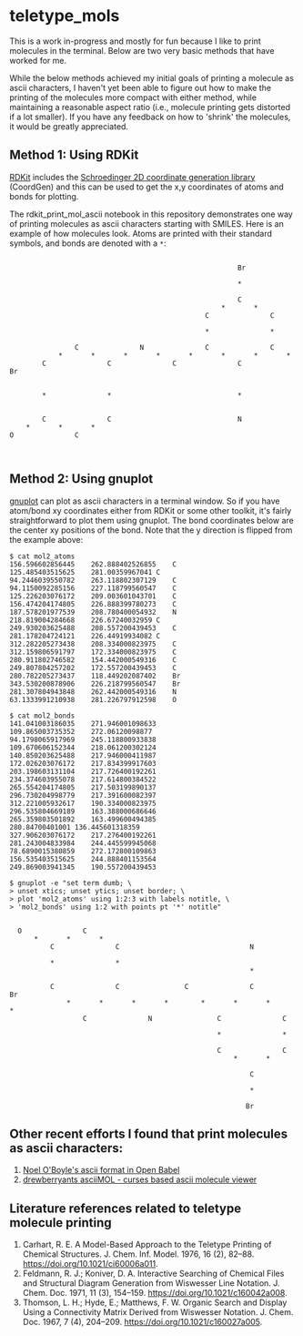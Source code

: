 # teletype_mols

This is a work in-progress and mostly for fun because I like to print molecules in the terminal.
Below are two very basic methods that have worked for me.

While the below methods achieved my initial goals of printing a molecule as ascii characters, 
I haven't yet been able to figure out how to make the printing of the molecules more compact with either method, 
while maintaining a reasonable aspect ratio (i.e., molecule printing gets distorted if a lot smaller). 
If you have any feedback on how to 'shrink' the molecules, it would be greatly appreciated.

## Method 1: Using RDKit

[RDKit](https://www.rdkit.org/) includes the [Schroedinger 2D coordinate generation library](https://github.com/schrodinger/coordgenlibs) 
(CoordGen) and this can be used to get the x,y coordinates of atoms and bonds for plotting.

The rdkit_print_mol_ascii notebook in this repository demonstrates one way of printing molecules as ascii characters 
starting with SMILES. Here is an example of how molecules look. Atoms are printed with their 
standard symbols, and bonds are denoted with a `*`:

```console

                                                        Br                            
                                                                                     
                                                        *                            
                                                                                     
                                                        C                            
                                                    *       *                        
                                                C               C                    
                                                                                     
                                                *               *                    
                                                                                     
                C               N               C               C                    
            *       *       *       *       *       *       *       *                
        C               C               C               C               Br            
                                                                                     
                                                                                     
        *               *                               *                            
                                                                                     
                                                                                     
        C               C                               N                            
    *       *       *                                                                
O               C                                                                    
                                                                                                                                                                                    
                                                                                                 
```

## Method 2: Using gnuplot

[gnuplot](http://www.gnuplot.info/) can plot as ascii characters in a terminal window. So if you have atom/bond xy coordinates either from RDKit or
some other toolkit, it's fairly straightforward to plot them using gnuplot. The bond coordinates below are the center xy positions of the bond. 
Note that the y direction is flipped from the example above:

```console
$ cat mol2_atoms
156.596602856445	262.888402526855	C
125.485403515625	281.00359967041	C
94.2446039550782	263.118802307129	C
94.1150092285156	227.118799560547	C
125.226203076172	209.003601043701	C
156.474204174805	226.888399780273	C
187.578201977539	208.780400054932	N
218.819004284668	226.67240032959	C
249.930203625488	208.557200439453	C
281.178204724121	226.44919934082	C
312.282205273438	208.334000823975	C
312.159806591797	172.334000823975	C
280.911802746582	154.442000549316	C
249.807804257202	172.557200439453	C
280.782205273437	118.449202087402	Br
343.530200878906	226.218799560547	Br
281.307804943848	262.442000549316	N
63.1333991210938	281.226797912598	O

```

```console
$ cat mol2_bonds
141.041003186035	271.946001098633
109.865003735352	272.06120098877
94.1798065917969	245.118800933838
109.670606152344	218.061200302124
140.850203625488	217.946000411987
172.026203076172	217.834399917603
203.198603131104	217.726400192261
234.374603955078	217.614800384522
265.554204174805	217.503199890137
296.730204998779	217.391600082397
312.221005932617	190.334000823975
296.535804669189	163.388000686646
265.359803501892	163.499600494385
280.84700401001	136.445601318359
327.906203076172	217.276400192261
281.243004833984	244.445599945068
78.6890015380859	272.172800109863
156.535403515625	244.888401153564
249.869003941345	190.557200439453

```

```console
$ gnuplot -e "set term dumb; \
> unset xtics; unset ytics; unset border; \
> plot 'mol2_atoms' using 1:2:3 with labels notitle, \
> 'mol2_bonds' using 1:2 with points pt '*' notitle"

                                                                               
  O               C                                                            
      *       *       *                                                        
          C               C                                N                   
                                                                               
          *               *                                                    
                                                           *                   
                                                                               
          C               C                C               C              Br   
              *       *       *       *        *       *       *       *       
                  C               N                C               C           
                                                                               
                                                   *               *           
                                                                               
                                                   C               C           
                                                       *       *               
                                                                               
                                                           C                   
                                                                               
                                                           *                   
                                                                               
                                                          Br                                                                                          

```                                                                          
                                                                          
## Other recent efforts I found that print molecules as ascii characters:

1. [Noel O'Boyle's ascii format in Open Babel](https://baoilleach.blogspot.com/2012/04/depict-chemical-structurewithout.html)
2. [drewberryants asciiMOL - curses based ascii molecule viewer](https://github.com/dewberryants/asciiMol)

## Literature references related to teletype molecule printing

1. Carhart, R. E. A Model-Based Approach to the Teletype Printing of Chemical Structures. J. Chem. Inf. Model. 1976, 16 (2), 82–88. https://doi.org/10.1021/ci60006a011.
2. Feldmann, R. J.; Koniver, D. A. Interactive Searching of Chemical Files and Structural Diagram Generation from Wiswesser Line Notation. J. Chem. Doc. 1971, 11 (3), 154–159. https://doi.org/10.1021/c160042a008.
3. Thomson, L. H.; Hyde, E.; Matthews, F. W. Organic Search and Display Using a Connectivity Matrix Derived from Wiswesser Notation. J. Chem. Doc. 1967, 7 (4), 204–209. https://doi.org/10.1021/c160027a005.










